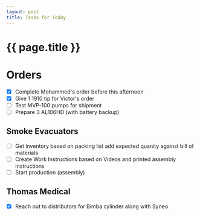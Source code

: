 ```yaml
---
layout: post
title: Tasks for Today
---
```

# {{  page.title }}

# Orders
- [x] Complete Mohammed's order before this afternoon
- [x] Give 1 1910 tip for Victor's order
- [ ] Test MVP-100 pumps for shipment
- [ ] Prepare 3 AL106HD (with battery backup)

## Smoke Evacuators
 - [ ] Get inventory based on packing list add expected quanity against bill of materials
 - [ ] Create Work Instructions based on Videos and printed assembly instructions
 - [ ] Start production (assembly) 

## Thomas Medical
- [x] Reach out to distributors for Bimba cylinder along with Syneo
